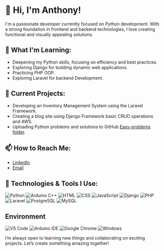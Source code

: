 # 👋 Hi, I'm Anthony!

I'm a passionate developer currently focused on Python development. With a strong foundation in frontend and backend technologies, I love creating functional and visually appealing solutions.

## 🌱 What I'm Learning:
- Deepening my Python skills, focusing on efficiency and best practices.
- Exploring Django for building dynamic web applications.
- Practicing PHP OOP.
- Exploring Laravel for backend Development.

## 💼 Current Projects:
- Developing an Inventory Management System using the Laravel Framework.
- Creating a blog site using Django Framework basic CRUD operations and AWS.
- Uploading Python problems and solutions to GitHub [Easy-problems folder](https://github.com/Anthony-Kishan/Easy-problems).

## 📫 How to Reach Me:
- [LinkedIn](https://www.linkedin.com/in/anthony-kishan/)
- [Email](mailto:anthony.kishan01@gmail.com)

## 🔧 Technologies & Tools I Use:

![Python](https://img.shields.io/badge/-Python-3776AB?style=for-the-badge&logo=python&logoColor=yellow)
![Arduino C++](https://img.shields.io/badge/-Arduino%20C++-00979D?style=for-the-badge&logo=arduino&logoColor=white)
![HTML](https://img.shields.io/badge/-HTML5-E34F26?style=for-the-badge&logo=html5&logoColor=white)
![CSS](https://img.shields.io/badge/-CSS3-1572B6?style=for-the-badge&logo=css3&logoColor=white)
![JavaScript](https://img.shields.io/badge/-JavaScript-F7DF1E?style=for-the-badge&logo=javascript&logoColor=black)
![Django](https://img.shields.io/badge/-Django-092E20?style=for-the-badge&logo=django&logoColor=white)
![PHP](https://img.shields.io/badge/-PHP-777BB4?style=for-the-badge&logo=php&logoColor=white)
![Laravel](https://img.shields.io/badge/-Laravel-EF4135?style=for-the-badge&logo=laravel&logoColor=white)
![PostgreSQL](https://img.shields.io/badge/-PostgreSQL-4169E1?style=for-the-badge&logo=postgresql&logoColor=white)
![MySQL](https://img.shields.io/badge/-MySQL-4479A1?style=for-the-badge&logo=mysql&logoColor=white)

## Environment

![VS Code](https://img.shields.io/badge/-VS%20Code-007ACC?style=for-the-badge&logo=visual-studio-code&logoColor=white)
![Arduino IDE](https://img.shields.io/badge/-Arduino%20IDE-00979D?style=for-the-badge&logo=arduino&logoColor=white)
![Google Chrome](https://img.shields.io/badge/-Google%20Chrome-4285F4?style=for-the-badge&logo=google-chrome&logoColor=white)
![Windows](https://img.shields.io/badge/-Windows-0078D6?style=for-the-badge&logo=windows&logoColor=white)

I’m always open to learning new things and collaborating on exciting projects. Let’s create something amazing together!
